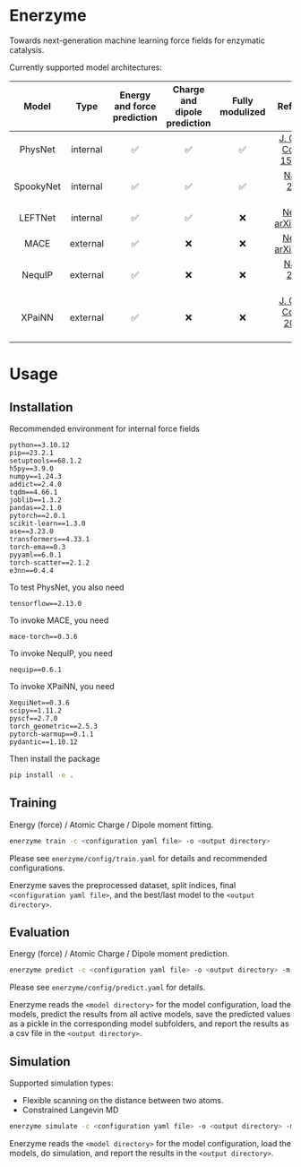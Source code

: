 # Enerzyme
Towards next-generation machine learning force fields for enzymatic catalysis.

Currently supported model architectures:

| Model | Type | Energy and force prediction | Charge and dipole prediction | Fully modulized | Reference paper | Reference code |
| :---: | :---: | :---: | :---: | :---: | :---: | :---: |
| PhysNet | internal | ✅ | ✅ | ✅ | [J. Chem. Theory Comput. 2019, 15, 3678–3693](https://pubs.acs.org/doi/full/10.1021/acs.jctc.9b00181) | [Github](https://github.com/MMunibas/PhysNet) |
| SpookyNet | internal | ✅ | ✅ | ✅ | [Nat. Commun. 2021, 12(1), 7273](https://www.nature.com/articles/s41467-021-27504-0) | [Github](https://github.com/OUnke/SpookyNet) |
| LEFTNet | internal | ✅ | ✅ | ❌ | [NeurIPS 2023, arXiv:2304.04757](https://arxiv.org/abs/2304.04757) | [Github](https://github.com/yuanqidu/M2Hub) |
| MACE | external | ✅ | ❌ | ❌ | [NeurIPS 2022, arXiv:2206.07697](https://arxiv.org/abs/2206.07697) | [Github](https://github.com/ACEsuit/mace) |
| NequIP | external | ✅ | ❌ | ❌ | [Nat. Commun. 2022, 13(1), 2453](https://www.nature.com/articles/s41467-022-29939-5) | [Github](https://github.com/mir-group/nequip) |
| XPaiNN | external | ✅ | ❌ | ❌ | [J. Chem. Theory Comput. 2024, 20, 21, 9500–9511](https://pubs.acs.org/doi/10.1021/acs.jctc.4c01151) | [Github](https://github.com/X1X1010/XequiNet) |

# Usage
## Installation

Recommended environment for internal force fields
```
python==3.10.12
pip==23.2.1
setuptools==68.1.2
h5py==3.9.0
numpy==1.24.3
addict==2.4.0
tqdm==4.66.1
joblib==1.3.2
pandas==2.1.0
pytorch==2.0.1
scikit-learn==1.3.0
ase==3.23.0
transformers==4.33.1
torch-ema==0.3
pyyaml==6.0.1
torch-scatter==2.1.2
e3nn==0.4.4
```

To test PhysNet, you also need
```
tensorflow==2.13.0
```

To invoke MACE, you need
```
mace-torch==0.3.6
```

To invoke NequIP, you need
```
nequip==0.6.1
```

To invoke XPaiNN, you need
```
XequiNet==0.3.6
scipy==1.11.2
pyscf==2.7.0
torch_geometric==2.5.3
pytorch-warmup==0.1.1
pydantic==1.10.12
```

Then install the package
```bash
pip install -e .
```

## Training

Energy (force) / Atomic Charge / Dipole moment fitting.

```bash
enerzyme train -c <configuration yaml file> -o <output directory>
```
Please see `enerzyme/config/train.yaml` for details and recommended configurations.

Enerzyme saves the preprocessed dataset, split indices, final `<configuration yaml file>`, and the best/last model to the `<output directory>`.

## Evaluation

Energy (force) / Atomic Charge / Dipole moment prediction.

```bash
enerzyme predict -c <configuration yaml file> -o <output directory> -m <model directory>
```

Please see `enerzyme/config/predict.yaml` for details.

Enerzyme reads the `<model directory>` for the model configuration, load the models, predict the results from all active models, save the predicted values as a pickle in the corresponding model subfolders, and report the results as a csv file in the `<output directory>`.

## Simulation

Supported simulation types:
- Flexible scanning on the distance between two atoms.
- Constrained Langevin MD

```bash
enerzyme simulate -c <configuration yaml file> -o <output directory> -m <model directory>
```

Enerzyme reads the `<model directory>` for the model configuration, load the models, do simulation, and report the results in the `<output directory>`.